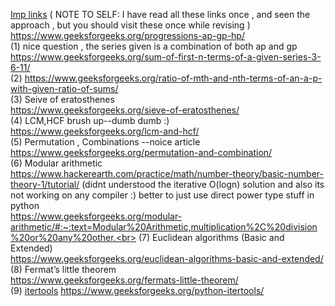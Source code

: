 <ins>Imp links</ins> ( NOTE TO SELF: I have read all these links once , and seen the approach , but you should visit these once while revising )
<br>
https://www.geeksforgeeks.org/progressions-ap-gp-hp/
<br>
(1) nice question , the series given is a combination of both ap and gp
<br>
https://www.geeksforgeeks.org/sum-of-first-n-terms-of-a-given-series-3-6-11/
<br>
(2) https://www.geeksforgeeks.org/ratio-of-mth-and-nth-terms-of-an-a-p-with-given-ratio-of-sums/
<br>
(3) Seive of eratosthenes<br>
https://www.geeksforgeeks.org/sieve-of-eratosthenes/
<br>
(4) LCM,HCF brush up--dumb dumb :)<br>
https://www.geeksforgeeks.org/lcm-and-hcf/
<br>
(5) Permutation , Combinations --noice article<br>
https://www.geeksforgeeks.org/permutation-and-combination/
<br>
(6) Modular arithmetic<br>
https://www.hackerearth.com/practice/math/number-theory/basic-number-theory-1/tutorial/     (didnt understood the iterative O(logn) solution and also its not working on any compiler :) better to just use direct power type stuff in python<br>
https://www.geeksforgeeks.org/modular-arithmetic/#:~:text=Modular%20Arithmetic,multiplication%2C%20division%20or%20any%20other.<br>
(7) Euclidean algorithms (Basic and Extended)<br>
https://www.geeksforgeeks.org/euclidean-algorithms-basic-and-extended/<br>
(8) Fermat’s little theorem<br>
https://www.geeksforgeeks.org/fermats-little-theorem/<br>
(9) <ins>itertools</ins>
https://www.geeksforgeeks.org/python-itertools/
